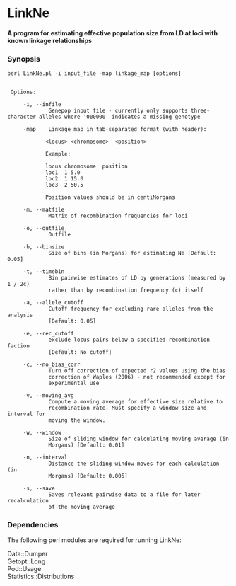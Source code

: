 # LinkNe
#### A program for estimating effective population size from LD at loci with known linkage relationships

### Synopsis


    perl LinkNe.pl -i input_file -map linkage_map [options]


     Options:

         -i, --infile
                 Genepop input file - currently only supports three-character alleles where '000000' indicates a missing genotype

         -map    Linkage map in tab-separated format (with header):

                <locus> <chromosome>  <position>

                Example:

                locus chromosome  position
                loc1  1 5.0
                loc2  1 15.0
                loc3  2 50.5

                Position values should be in centiMorgans

         -m, --matfile
                 Matrix of recombination frequencies for loci

         -o, --outfile
                 Outfile

         -b, --binsize
                 Size of bins (in Morgans) for estimating Ne [Default: 0.05]

         -t, --timebin
                 Bin pairwise estimates of LD by generations (measured by 1 / 2c)
                 rather than by recombination frequency (c) itself

         -a, --allele_cutoff
                 Cutoff frequency for excluding rare alleles from the analysis
                 [Default: 0.05]

         -e, --rec_cutoff
                 exclude locus pairs below a specified recombination faction
                 [Default: No cutoff]

         -c, --no_bias_corr
                 Turn off correction of expected r2 values using the bias
                 correction of Waples (2006) - not recommended except for
                 experimental use

         -v, --moving_avg
                 Compute a moving average for effective size relative to
                 recombination rate. Must specify a window size and interval for
                 moving the window.

         -w, --window
                 Size of sliding window for calculating moving average (in
                 Morgans) [Default: 0.01]

         -n, --interval
                 Distance the sliding window moves for each calculation (in
                 Morgans) [Default: 0.005]

         -s, --save
                 Saves relevant pairwise data to a file for later recalculation
                 of the moving average


### Dependencies

The following perl modules are required for running LinkNe:

Data::Dumper<br />
Getopt::Long<br />
Pod::Usage<br />
Statistics::Distributions<br />
